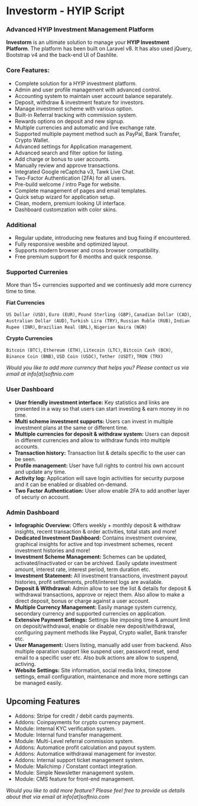 # Investorm - HYIP Script
### Advanced HYIP Investment Management Platform

**Investorm** is an ultimate solution to manage your **HYIP Investment Platform**. The platform has been built on Laravel v8. It has also used jQuery, Bootstrap v4 and the back-end UI of Dashlite.

### Core Features:
- Complete solution for a HYIP investment platform.
- Admin and user profile management with advanced control. 
- Accounting system to maintain user account balance separately. 
- Deposit, withdraw & investment feature for investors. 
- Manage investment scheme with various option.
- Built-in Referral tracking with commission system. 
- Rewards options on deposit and new signup.
- Multiple currencies and automatic and live exchange rate. 
- Supported multiple payment method such as PayPal, Bank Transfer, Crypto Wallet.
- Advanced settings for Application management. 
- Advanced search and filter option for listing.
- Add charge or bonus to user accounts.
- Manually review and approve transactions.
- Integrated Google reCaptcha v3, Tawk Live Chat. 
- Two-Factor Authentication (2FA) for all users.
- Pre-build welcome / intro Page for website. 
- Complete management of pages and email templates.
- Quick setup wizard for application setup. 
- Clean, modern, premium looking UI interface.
- Dashboard customzation with color skins.

### Additional
- Regular update, introducing new features and bug fixing if encountered. 
- Fully responsive wesbite and optimized layout.
- Supports modern browser and cross browser compatibility.
- Free premium support for 6 months and quick response.

### Supported Currenies 
More than 15+ currencies supported and we continuesly add more currency time to time. 

**Fiat Currencies**

`US Dollar (USD)`, `Euro (EUR)`, `Pound Sterling (GBP)`, `Canadian Dollar (CAD)`, `Australian Dollar (AUD)`, `Turkish Lira (TRY)`, `Russian Ruble (RUB)`, `Indian Rupee (INR)`, `Brazilian Real (BRL)`, `Nigerian Naira (NGN)` 

**Crypto Currencies**

`Bitcoin (BTC)`, `Ethereum (ETH)`, `Litecoin (LTC)`, `Bitcoin Cash (BCH)`, `Binance Coin (BNB)`, `USD Coin (USDC)`, `Tether (USDT)`, `TRON (TRX)`

*Would you like to add more currency that helps you? Please contact us via email at info[at]softnio.com*

### User Dashboard
- **User friendly investment interface:** Key statistics and links are presented in a way so that users can start investing & earn money in no time.
- **Multi scheme investment supports:** Users can invest in multiple investment plans at the same or different time.
- **Multiple currencies for deposit & withdraw system:** Users can deposit in different currencies and allow to withdraw funds into multiple accounts. 
- **Transaction history:** Transaction list & details specific to the user can be seen.
- **Profile management:** User have full rights to control his own account and update any time. 
- **Activity log:** Application will save login activities for security purpose and it can be enabled or disabled on-demand.
- **Two Factor Authentication:** User allow enable 2FA to add another layer of securiy on account. 

### Admin Dashboard
- **Infographic Overview:** Offers weekly + monthly deposit & withdraw insights, recent transaction & order activities, total stats and more!
- **Dedicated Investment Dashboard:** Contains investment overview, graphical insights for active and top investment schemes, recent investment histories and more!
- **Investment Scheme Management:** Schemes can be updated, activated/inactivated or can be archived. Easily update investment amount, interest rate, interest period, term duration etc.
- **Investment Statement:** All investment transactions, investment payout histories, profit settlements, profit/interest logs are available. 
- **Deposit & Withdrawal:** Admin allow to see the list & details for deposit & withdrawal transactions, approve or reject them. Also allow to make a direct deposit, bonus or charge against a user account.
- **Multiple Currency Management:** Easily manage system currency, secondary currency and supported currencies on application. 
- **Extensive Payment Settings:** Settings like imposing time & amount limit on deposit/withdrawal, enable or disable new deposit/withdrawal, configuring payment methods like Paypal, Crypto wallet, Bank transfer etc.
- **User Management:** Users listing, manually add user from backend. Also multiple oparation support like suspend user, password reset, send email to a specific user etc. Also bulk actions are allow to suspend, activing.
- **Website Settings:** Site information, social media links, timezone settings, email configuration, maintenance and more more settings can be managed easily.

## Upcoming Features
- Addons: Stripe for credit / debit cards payments.
- Addons: Coinpayments for crypto currency payment. 
- Module: Internal KYC verification system.
- Module: Internal fund transfer management.
- Module: Multi-Level referral commission system.
- Addons: Automatice profit calculation and payout system. 
- Addons: Automatice withdrawal management for investor. 
- Addons: Internal support ticket management system. 
- Module: Mailchimp / Constant contact integration. 
- Module: Simple Newsletter management system.
- Module: CMS feature for front-end management.

*Would you like to add more feature? Please feel free to provide us details about that via email at info[at]softnio.com*
